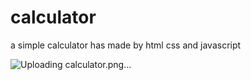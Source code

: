 # calculator
a simple calculator has made by html css and javascript



![Uploading calculator.png…]()
